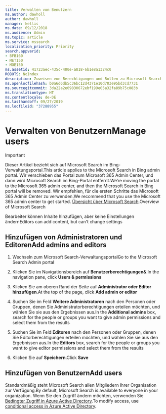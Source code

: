 ```yaml
---
title: Verwalten von Benutzern
ms.author: dawholl
author: dawholl
manager: kellis
ms.date: 09/12/2018
ms.audience: Admin
ms.topic: article
ms.service: mssearch
localization_priority: Priority
search.appverid:
- BFB160
- MET150
- MOE150
ms.assetid: 41723aec-435c-400e-a818-6b1e8a1324c0
ROBOTS: NoIndex
description: Zuweisen von Berechtigungen und Rollen zu Microsoft Search-Administratoren und -Editoren
ms.openlocfilehash: b0a6d6db5c36bc12d4371e10d703e95bd3cd7731
ms.sourcegitcommit: 3da22a2e09830672ebf199e05a32fa89b75c083b
ms.translationtype: HT
ms.contentlocale: de-DE
ms.lasthandoff: 09/27/2019
ms.locfileid: "37288955"
---
```

# <a name="manage-users"></a><span data-ttu-id="eae89-103">Verwalten von Benutzern</span><span class="sxs-lookup"><span data-stu-id="eae89-103">Manage users</span></span>

> [!IMPORTANT]
> <span data-ttu-id="eae89-104">Dieser Artikel bezieht sich auf Microsoft Search im Bing-Verwaltungsportal.</span><span class="sxs-lookup"><span data-stu-id="eae89-104">This article applies to the Microsoft Search in Bing admin portal.</span></span> <span data-ttu-id="eae89-105">Wir verschieben das Portal zum Microsoft 365 Admin Center, und dann wird Microsoft Search im Bing-Portal entfernt.</span><span class="sxs-lookup"><span data-stu-id="eae89-105">We’re moving the portal to the Microsoft 365 admin center, and then the Microsoft Search in Bing portal will be removed.</span></span> <span data-ttu-id="eae89-106">Wir empfehlen, für die ersten Schritte das Microsoft 365 Admin Center zu verwenden.</span><span class="sxs-lookup"><span data-stu-id="eae89-106">We recommend that you use the Microsoft 365 admin center to get started.</span></span> <span data-ttu-id="eae89-107">[Übersicht über Microsoft Search](overview-microsoft-search.md).</span><span class="sxs-lookup"><span data-stu-id="eae89-107">Overview of Microsoft Search</span></span>
    
<span data-ttu-id="eae89-108">Bearbeiter können Inhalte hinzufügen, aber keine Einstellungen ändern</span><span class="sxs-lookup"><span data-stu-id="eae89-108">Editors can add content, but can't change settings</span></span>
  
## <a name="add-admins-and-editors"></a><span data-ttu-id="eae89-109">Hinzufügen von Administratoren und Editoren</span><span class="sxs-lookup"><span data-stu-id="eae89-109">Add admins and editors</span></span>

1. <span data-ttu-id="eae89-110">Wechseln zum Microsoft Search-Verwaltungsportal</span><span class="sxs-lookup"><span data-stu-id="eae89-110">Go to the Microsoft Search Admin portal</span></span>
    
2. <span data-ttu-id="eae89-111">Klicken Sie im Navigationsbereich auf **Benutzerberechtigungen&amp;**.</span><span class="sxs-lookup"><span data-stu-id="eae89-111">In the navigation pane, click **Users &amp; permissions**</span></span>
    
3. <span data-ttu-id="eae89-112">Klicken Sie am oberen Rand der Seite auf **Administrator oder Editor hinzufügen**.</span><span class="sxs-lookup"><span data-stu-id="eae89-112">At the top of the page, click **Add admin or editor**</span></span>
    
4. <span data-ttu-id="eae89-113">Suchen Sie im Feld **Weitere Administratoren** nach den Personen oder Gruppen, denen Sie Administratorberechtigungen erteilen möchten, und wählen Sie sie aus den Ergebnissen aus.</span><span class="sxs-lookup"><span data-stu-id="eae89-113">In the **Additional admins** box, search for the people or groups you want to give admin permissions and select them from the results</span></span> 
    
5. <span data-ttu-id="eae89-114">Suchen Sie im Feld **Editoren** nach den Personen oder Gruppen, denen Sie Editorberechtigungen erteilen möchten, und wählen Sie sie aus den Ergebnissen aus.</span><span class="sxs-lookup"><span data-stu-id="eae89-114">In the **Editors** box, search for the people or groups you want to give editor permissions and select them from the results</span></span> 
    
6. <span data-ttu-id="eae89-115">Klicken Sie auf **Speichern**.</span><span class="sxs-lookup"><span data-stu-id="eae89-115">Click **Save**</span></span>
    
## <a name="add-users"></a><span data-ttu-id="eae89-116">Hinzufügen von Benutzern</span><span class="sxs-lookup"><span data-stu-id="eae89-116">Add users</span></span>

<span data-ttu-id="eae89-117">Standardmäßig steht Microsoft Search allen Mitgliedern Ihrer Organisation zur Verfügung.</span><span class="sxs-lookup"><span data-stu-id="eae89-117">By default, Microsoft Search is available to everyone in your organization.</span></span> <span data-ttu-id="eae89-118">Wenn Sie den Zugriff ändern möchten, verwenden Sie [Bedingter Zugriff in Azure Active Directory](https://docs.microsoft.com/azure/active-directory/conditional-access/overview).</span><span class="sxs-lookup"><span data-stu-id="eae89-118">To modify access, use [conditional access in Azure Active Directory](https://docs.microsoft.com/azure/active-directory/conditional-access/overview).</span></span>